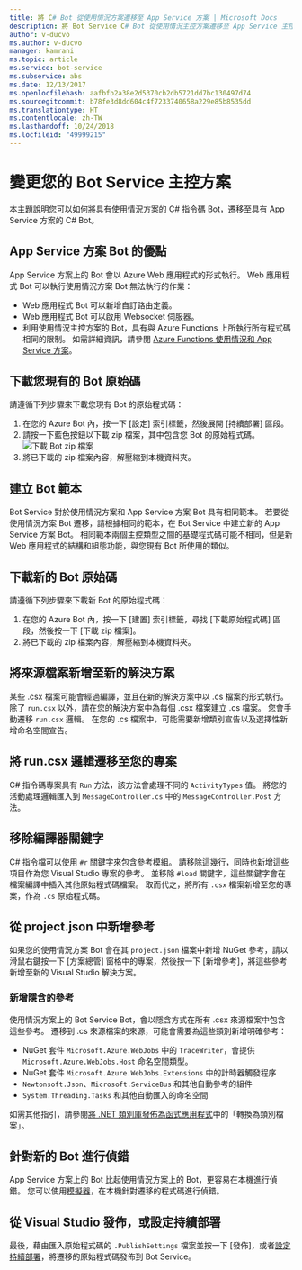 ```yaml
---
title: 將 C# Bot 從使用情況方案遷移至 App Service 方案 | Microsoft Docs
description: 將 Bot Service C# Bot 從使用情況主控方案遷移至 App Service 主控方案。
author: v-ducvo
ms.author: v-ducvo
manager: kamrani
ms.topic: article
ms.service: bot-service
ms.subservice: abs
ms.date: 12/13/2017
ms.openlocfilehash: aafbfb2a38e2d5370cb2db5721dd7bc130497d74
ms.sourcegitcommit: b78fe3d8dd604c4f7233740658a229e85b8535dd
ms.translationtype: HT
ms.contentlocale: zh-TW
ms.lasthandoff: 10/24/2018
ms.locfileid: "49999215"
---
```

# <a name="change-the-hosting-plan-for-your-bot-service"></a>變更您的 Bot Service 主控方案

本主題說明您可以如何將具有使用情況方案的 C# 指令碼 Bot，遷移至具有 App Service 方案的 C# Bot。 

## <a name="advantages-of-a-bot-on-an-app-service-plan"></a>App Service 方案 Bot 的優點

App Service 方案上的 Bot 會以 Azure Web 應用程式的形式執行。 Web 應用程式 Bot 可以執行使用情況方案 Bot 無法執行的作業：

- Web 應用程式 Bot 可以新增自訂路由定義。
- Web 應用程式 Bot 可以啟用 Websocket 伺服器。 
- 利用使用情況主控方案的 Bot，具有與 Azure Functions 上所執行所有程式碼相同的限制。 如需詳細資訊，請參閱 <a target='_blank' href='/azure/azure-functions/functions-scale'>Azure Functions 使用情況和 App Service 方案</a>。

## <a name="download-your-existing-bot-source"></a>下載您現有的 Bot 原始碼

請遵循下列步驟來下載您現有 Bot 的原始程式碼：

1. 在您的 Azure Bot 內，按一下 [設定] 索引標籤，然後展開 [持續部署] 區段。  
2. 請按一下藍色按鈕以下載 zip 檔案，其中包含您 Bot 的原始程式碼。  
    ![下載 Bot zip 檔案](~/media/continuous-deployment-consumption-download.png)
3. 將已下載的 zip 檔案內容，解壓縮到本機資料夾。 


## <a name="create-a-bot-template"></a>建立 Bot 範本

Bot Service 對於使用情況方案和 App Service 方案 Bot 具有相同範本。 若要從使用情況方案 Bot 遷移，請根據相同的範本，在 Bot Service 中建立新的 App Service 方案 Bot。 相同範本兩個主控類型之間的基礎程式碼可能不相同，但是新 Web 應用程式的結構和組態功能，與您現有 Bot 所使用的類似。

## <a name="download-the-new-bot-source"></a>下載新的 Bot 原始碼

請遵循下列步驟來下載新 Bot 的原始程式碼：

1. 在您的 Azure Bot 內，按一下 [建置] 索引標籤，尋找 [下載原始程式碼] 區段，然後按一下 [下載 zip 檔案]。 
2. 將已下載的 zip 檔案內容，解壓縮到本機資料夾。

## <a name="add-source-files-to-new-solution"></a>將來源檔案新增至新的解決方案

某些 .csx 檔案可能會經過編譯，並且在新的解決方案中以 .cs 檔案的形式執行。 除了 `run.csx` 以外，請在您的解決方案中為每個 .csx 檔案建立 .cs 檔案。 您會手動遷移 `run.csx` 邏輯。 在您的 .cs 檔案中，可能需要新增類別宣告以及選擇性新增命名空間宣告。

## <a name="migrate-runcsx-logic-into-your-project"></a>將 run.csx 邏輯遷移至您的專案

C# 指令碼專案具有 `Run` 方法，該方法會處理不同的 `ActivityTypes` 值。 將您的活動處理邏輯匯入到 `MessageController.cs` 中的 `MessageController.Post` 方法。

## <a name="remove-compiler-keywords"></a>移除編譯器關鍵字

C# 指令檔可以使用 `#r` 關鍵字來包含參考模組。 請移除這幾行，同時也新增這些項目作為您 Visual Studio 專案的參考。 並移除 `#load` 關鍵字，這些關鍵字會在檔案編譯中插入其他原始程式碼檔案。 取而代之，將所有 `.csx` 檔案新增至您的專案，作為 `.cs` 原始程式碼。

## <a name="add-references-from-projectjson"></a>從 project.json 中新增參考

如果您的使用情況方案 Bot 會在其 `project.json` 檔案中新增 NuGet 參考，請以滑鼠右鍵按一下 [方案總管] 窗格中的專案，然後按一下 [新增參考]，將這些參考新增至新的 Visual Studio 解決方案。

### <a name="add-references-that-were-implicit"></a>新增隱含的參考

使用情況方案上的 Bot Service Bot，會以隱含方式在所有 .csx 來源檔案中包含這些參考。 遷移到 .cs 來源檔案的來源，可能會需要為這些類別新增明確參考：

- NuGet 套件 `Microsoft.Azure.WebJobs` 中的 `TraceWriter`，會提供 `Microsoft.Azure.WebJobs.Host` 命名空間類型。 
- NuGet 套件 `Microsoft.Azure.WebJobs.Extensions` 中的計時器觸發程序
- `Newtonsoft.Json`、`Microsoft.ServiceBus` 和其他自動參考的組件
- `System.Threading.Tasks` 和其他自動匯入的命名空間

如需其他指引，請參閱<a target='_blank' href='https://blogs.msdn.microsoft.com/appserviceteam/2017/03/16/publishing-a-net-class-library-as-a-function-app/'>將 .NET 類別庫發佈為函式應用程式</a>中的「轉換為類別檔案」。

## <a name="debug-your-new-bot"></a>針對新的 Bot 進行偵錯

App Service 方案上的 Bot 比起使用情況方案上的 Bot，更容易在本機進行偵錯。 您可以使用[模擬器](bot-service-debug-emulator.md)，在本機針對遷移的程式碼進行偵錯。

## <a name="publish-from-visual-studio-or-set-up-continuous-deployment"></a>從 Visual Studio 發佈，或設定持續部署

最後，藉由匯入原始程式碼的 `.PublishSettings` 檔案並按一下 [發佈]，或者[設定持續部署](bot-service-debug-bot.md)，將遷移的原始程式碼發佈到 Bot Service。
